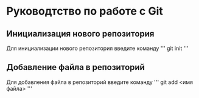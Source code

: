 # Руководтство по работе с Git

## Инициализация нового репозитория

Для инициализации нового репозитория введите команду
'''
    git init
'''

## Добавление файла в репозиторий

Для добавления файла в репозиторий введите команду
'''
    git add <имя файла>
'''
